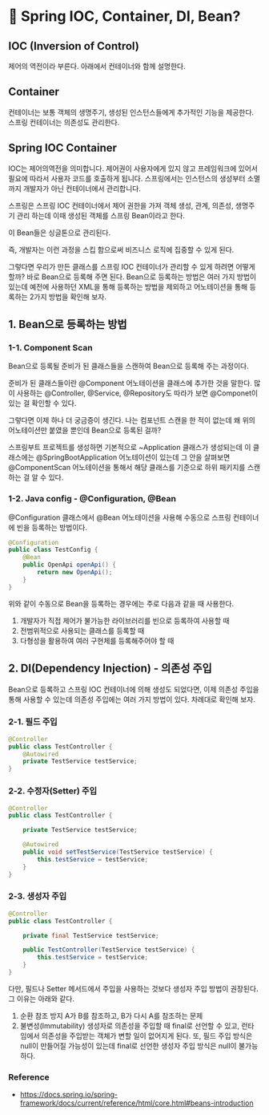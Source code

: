 # 🌈 Spring IOC, Container, DI, Bean?

## IOC (Inversion of Control)
제어의 역전이라 부른다. 아래에서 컨테이너와 함께 설명한다.

## Container
컨테이너는 보통 객체의 생명주기, 생성된 인스턴스들에게 추가적인 기능을 제공한다. 스프링 컨테이너는 의존성도 관리한다.

## Spring IOC Container
IOC는 제어의역전을 의미합니다. 제어권이 사용자에게 있지 않고 프레임워크에 있어서 필요에 따라서 사용자 코드를 호출하게 됩니다.
스프링에서는 인스턴스의 생성부터 소멸까지 개발자가 아닌 컨테이너에서 관리합니다.

스프링은 스프링 IOC 컨테이너에서 제어 권한을 가져 객체 생성, 관계, 의존성, 생명주기 관리 하는데 이때 생성된 객체를 스프링 Bean이라고 한다.

이 Bean들은 싱글톤으로 관리된다.

즉, 개발자는 이런 과정을 스킵 함으로써 비즈니스 로직에 집중할 수 있게 된다.

그렇다면 우리가 만든 클래스를 스프링 IOC 컨테이너가 관리할 수 있게 하려면 어떻게 할까? 바로 Bean으로 등록해 주면 된다. Bean으로 등록하는 방법은 여러 가지 방법이 있는데 예전에 사용하던 XML을 통해 등록하는 방법을 제외하고 어노테이션을 통해 등록하는 2가지 방법을 확인해 보자.
 
## 1. Bean으로 등록하는 방법
### 1-1. Component Scan
Bean으로 등록될 준비가 된 클래스들을 스캔하여 Bean으로 등록해 주는 과정이다.

준비가 된 클래스들이란 @Component 어노테이션을 클래스에 추가한 것을 말한다. 많이 사용하는 @Controller, @Service, @Repository도 따라가 보면 @Componet이 있는 걸 확인할 수 있다.

그렇다면 이제 하나 더 궁금증이 생긴다. 나는 컴포넌트 스캔을 한 적이 없는데 왜 위의 어노테이션만 붙였을 뿐인데 Bean으로 등록된 걸까?

스프링부트 프로젝트를 생성하면 기본적으로 ~Application 클래스가 생성되는데 이 클래스에는 @SpringBootApplication 어노테이션이 있는데 그 안을 살펴보면 @ComponentScan 어노테이션을 통해서 해당 클래스를 기준으로 하위 패키지를 스캔하는 걸 알 수 있다.
 
### 1-2. Java config - @Configuration, @Bean
@Configuration 클래스에서 @Bean 어노테이션을 사용해 수동으로 스프링 컨테이너에 빈을 등록하는 방법이다.

```java
@Configuration
public class TestConfig {
    @Bean
    public OpenApi openApi() {
        return new OpenApi();
    }
} 
```

위와 같이 수동으로 Bean을 등록하는 경우에는 주로 다음과 같을 때 사용한다.
1. 개발자가 직접 제어가 불가능한 라이브러리를 빈으로 등록하여 사용할 때
2. 전범위적으로 사용되는 클래스를 등록할 때
3. 다형성을 활용하여 여러 구현체를 등록해주어야 할 때

## 2. DI(Dependency Injection) - 의존성 주입
Bean으로 등록하고 스프링 IOC 컨테이너에 의해 생성도 되었다면, 이제 의존성 주입을 통해 사용할 수 있는데 의존성 주입에는 여러 가지 방법이 있다. 차례대로 확인해 보자.
### 2-1. 필드 주입
```java
@Controller
public class TestController {
    @Autowired
    private TestService testService;
}
```
### 2-2. 수정자(Setter) 주입
```java
@Controller
public class TestController {

    private TestService testService;

    @Autowired
    public void setTestService(TestService testService) {
        this.testService = testService;
    }
}
```
### 2-3. 생성자 주입
```java
@Controller
public class TestController {

    private final TestService testService;

    public TestController(TestService testService) {
        this.testService = testService;
    }
}
```

다만, 필드나 Setter 메서드에서 주입을 사용하는 것보다 생성자 주입 방법이 권장된다. 그 이유는 아래와 같다.
1. 순환 참조 방지 A가 B를 참조하고, B가 다시 A를 참조하는 문제
2. 불변성(Immutability)
생성자로 의존성을 주입할 때 final로 선언할 수 있고, 런타임에서 의존성을 주입받는 객체가 변할 일이 없어지게 된다. 또, 필드 주입 방식은 null이 만들어질 가능성이 있는데 final로 선언한 생성자 주입 방식은 null이 불가능하다.

### Reference
- https://docs.spring.io/spring-framework/docs/current/reference/html/core.html#beans-introduction
